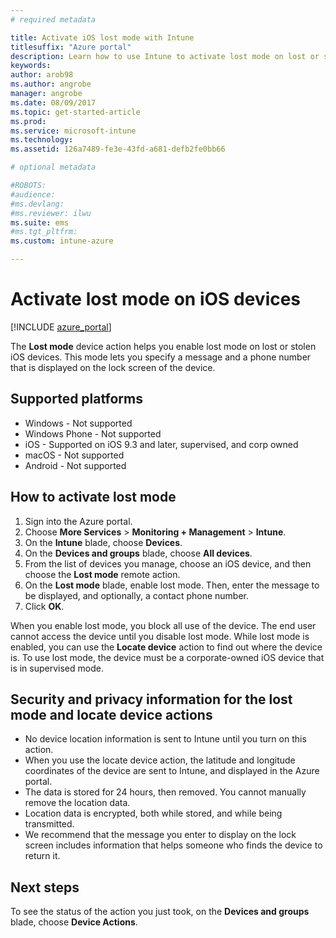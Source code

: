 ```yaml
---
# required metadata

title: Activate iOS lost mode with Intune 
titlesuffix: "Azure portal"
description: Learn how to use Intune to activate lost mode on lost or stolen iOS devices."
keywords:
author: arob98
ms.author: angrobe
manager: angrobe
ms.date: 08/09/2017
ms.topic: get-started-article
ms.prod:
ms.service: microsoft-intune
ms.technology:
ms.assetid: 126a7489-fe3e-43fd-a681-defb2fe0bb66

# optional metadata

#ROBOTS:
#audience:
#ms.devlang:
#ms.reviewer: ilwu
ms.suite: ems
#ms.tgt_pltfrm:
ms.custom: intune-azure

---
```


# Activate lost mode on iOS devices


[!INCLUDE [azure_portal](./includes/azure_portal.md)]

The **Lost mode** device action helps you enable lost mode on lost or stolen iOS devices. This mode lets you specify a message and a phone number that is displayed on the lock screen of the device.

## Supported platforms

- Windows - Not supported
- Windows Phone - Not supported
- iOS - Supported on iOS 9.3 and later, supervised, and corp owned
- macOS - Not supported
- Android - Not supported

## How to activate lost mode

1. Sign into the Azure portal.
2. Choose **More Services** > **Monitoring + Management** > **Intune**.
3. On the **Intune** blade, choose **Devices**.
4. On the **Devices and groups** blade, choose **All devices**.
5. From the list of devices you manage, choose an iOS device, and then choose the **Lost mode** remote action.
6. On the **Lost mode** blade, enable lost mode. Then, enter the message to be displayed, and optionally, a contact phone number.
7. Click **OK**.

When you enable lost mode, you block all use of the device. The end user cannot access the device until you disable lost mode. While lost mode is enabled, you can use the **Locate device** action to find out where the device is.
To use lost mode, the device must be a corporate-owned iOS device that is in supervised mode.

## Security and privacy information for the lost mode and locate device actions
- No device location information is sent to Intune until you turn on this action.
- When you use the locate device action, the latitude and longitude coordinates of the device are sent to Intune, and displayed in the Azure portal.
- The data is stored for 24 hours, then removed. You cannot manually remove the location data.
- Location data is encrypted, both while stored, and while being transmitted.
- We recommend that the message you enter to display on the lock screen includes information that helps someone who finds the device to return it.

## Next steps

To see the status of the action you just took, on the **Devices and groups** blade, choose **Device Actions**.

